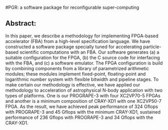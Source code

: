 #PGR: a software package for reconfigurable super-computing

## Abstract:

In this paper, we describe a methodology for implementing FPGA-based
accelerator (FBA) from a high-level specification language. We have
constructed a software package specially tuned for accelerating
particle-based scientific computations with an FBA. Our software
generates (a) a suitable configuration for the FPGA, (b) the C source
code for interfacing with the FBA, and (c) a software emulator. The
FPGA configuration is build by combining components from a library of
parametrized arithmetic modules; these modules implement fixed-point,
floating-point and logarithmic number system with flexible bitwidth
and pipeline stages. To make certain our methodology is effective, we
have applied our methodology to acceleration of astrophysical N-body
application with two types of platforms. One is our PROGRAPE-3 with
four XC2VP70-5 FPGAs and another is a minimum composition of CRAY-XD1
with one XC2VP50-7 FPGA. As the result, we have achieved peak
performance of 324 Gflops with PROGRAPE-3 and 45 Gflops with the
minimum CRAY-XD1, sustained performance of 236 Gflops with PROGRAPE-3
and 34 Gflops with the CRAY-XD1.

